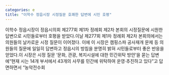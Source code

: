 ```yaml
---
categories: e
title: "이학수 정읍시장 시정질문 호쾌한 답변에 시민 호평"
---
```

이학수 정읍시장이 정읍시의회 제277회 제1차 정례회 제2차 본회의 시정질문에 시원한 답변으로 시민들로부터 호평을 받았다.이날 제277회 제1차 정례회 제2차 본회의에서는 의원들의 날카로운 시정 질문이 이어졌다. 이에 이 시장은 캠핑스파 공사재개 문제 등 의원들의 질문에 일일히 답변하고 정읍시의 방침을 분명히 밝혀 시민들로부터 좋은 반응을 얻었다.이 시장은 시정 질문 ‘문화, 관광, 복지시설에 대한 민간위탁 방안’을 묻는 답변에“현재 시는 14개 부서에서 43개의 사무를 민간에 위탁하여 운영·추진하고 있다”고 답면하면서 “농악전수회